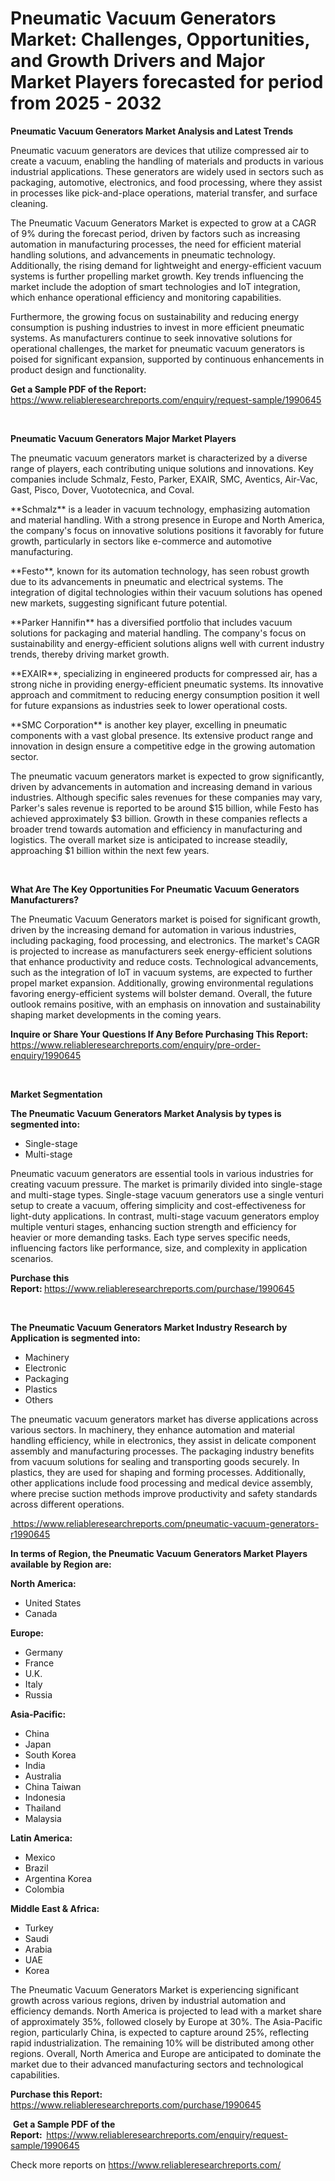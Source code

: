 <p><h1>Pneumatic Vacuum Generators Market: Challenges, Opportunities, and Growth Drivers and Major Market Players forecasted for period from 2025 - 2032</h1></p><p><strong>Pneumatic Vacuum Generators Market Analysis and Latest Trends</strong></p>
<p><p>Pneumatic vacuum generators are devices that utilize compressed air to create a vacuum, enabling the handling of materials and products in various industrial applications. These generators are widely used in sectors such as packaging, automotive, electronics, and food processing, where they assist in processes like pick-and-place operations, material transfer, and surface cleaning.</p><p>The Pneumatic Vacuum Generators Market is expected to grow at a CAGR of 9% during the forecast period, driven by factors such as increasing automation in manufacturing processes, the need for efficient material handling solutions, and advancements in pneumatic technology. Additionally, the rising demand for lightweight and energy-efficient vacuum systems is further propelling market growth. Key trends influencing the market include the adoption of smart technologies and IoT integration, which enhance operational efficiency and monitoring capabilities.</p><p>Furthermore, the growing focus on sustainability and reducing energy consumption is pushing industries to invest in more efficient pneumatic systems. As manufacturers continue to seek innovative solutions for operational challenges, the market for pneumatic vacuum generators is poised for significant expansion, supported by continuous enhancements in product design and functionality.</p></p>
<p><strong>Get a Sample PDF of the Report:&nbsp;</strong> <a href="https://www.reliableresearchreports.com/enquiry/request-sample/1990645?utm_campaign=2413&utm_medium=2&utm_source=Github&utm_content=ia&utm_term=17022025&utm_id=pneumatic-vacuum-generators">https://www.reliableresearchreports.com/enquiry/request-sample/1990645</a></p>
<p>&nbsp;</p>
<p><strong>Pneumatic Vacuum Generators Major Market Players</strong></p>
<p><p>The pneumatic vacuum generators market is characterized by a diverse range of players, each contributing unique solutions and innovations. Key companies include Schmalz, Festo, Parker, EXAIR, SMC, Aventics, Air-Vac, Gast, Pisco, Dover, Vuototecnica, and Coval. </p><p>**Schmalz** is a leader in vacuum technology, emphasizing automation and material handling. With a strong presence in Europe and North America, the company's focus on innovative solutions positions it favorably for future growth, particularly in sectors like e-commerce and automotive manufacturing. </p><p>**Festo**, known for its automation technology, has seen robust growth due to its advancements in pneumatic and electrical systems. The integration of digital technologies within their vacuum solutions has opened new markets, suggesting significant future potential. </p><p>**Parker Hannifin** has a diversified portfolio that includes vacuum solutions for packaging and material handling. The company's focus on sustainability and energy-efficient solutions aligns well with current industry trends, thereby driving market growth.  </p><p>**EXAIR**, specializing in engineered products for compressed air, has a strong niche in providing energy-efficient pneumatic systems. Its innovative approach and commitment to reducing energy consumption position it well for future expansions as industries seek to lower operational costs. </p><p>**SMC Corporation** is another key player, excelling in pneumatic components with a vast global presence. Its extensive product range and innovation in design ensure a competitive edge in the growing automation sector.</p><p>The pneumatic vacuum generators market is expected to grow significantly, driven by advancements in automation and increasing demand in various industries. Although specific sales revenues for these companies may vary, Parker's sales revenue is reported to be around $15 billion, while Festo has achieved approximately $3 billion. Growth in these companies reflects a broader trend towards automation and efficiency in manufacturing and logistics. The overall market size is anticipated to increase steadily, approaching $1 billion within the next few years.</p></p>
<p>&nbsp;</p>
<p><strong>What Are The Key Opportunities For Pneumatic Vacuum Generators Manufacturers?</strong></p>
<p><p>The Pneumatic Vacuum Generators market is poised for significant growth, driven by the increasing demand for automation in various industries, including packaging, food processing, and electronics. The market's CAGR is projected to increase as manufacturers seek energy-efficient solutions that enhance productivity and reduce costs. Technological advancements, such as the integration of IoT in vacuum systems, are expected to further propel market expansion. Additionally, growing environmental regulations favoring energy-efficient systems will bolster demand. Overall, the future outlook remains positive, with an emphasis on innovation and sustainability shaping market developments in the coming years.</p></p>
<p><strong>Inquire or Share Your Questions If Any Before Purchasing This Report:</strong> <a href="https://www.reliableresearchreports.com/enquiry/pre-order-enquiry/1990645?utm_campaign=2413&utm_medium=2&utm_source=Github&utm_content=ia&utm_term=17022025&utm_id=pneumatic-vacuum-generators">https://www.reliableresearchreports.com/enquiry/pre-order-enquiry/1990645</a></p>
<p>&nbsp;</p>
<p><strong>Market Segmentation</strong></p>
<p><strong>The Pneumatic Vacuum Generators Market Analysis by types is segmented into:</strong></p>
<p><ul><li>Single-stage</li><li>Multi-stage</li></ul></p>
<p><p>Pneumatic vacuum generators are essential tools in various industries for creating vacuum pressure. The market is primarily divided into single-stage and multi-stage types. Single-stage vacuum generators use a single venturi setup to create a vacuum, offering simplicity and cost-effectiveness for light-duty applications. In contrast, multi-stage vacuum generators employ multiple venturi stages, enhancing suction strength and efficiency for heavier or more demanding tasks. Each type serves specific needs, influencing factors like performance, size, and complexity in application scenarios.</p></p>
<p><strong>Purchase this Report:&nbsp;</strong><a href="https://www.reliableresearchreports.com/purchase/1990645?utm_campaign=2413&utm_medium=2&utm_source=Github&utm_content=ia&utm_term=17022025&utm_id=pneumatic-vacuum-generators">https://www.reliableresearchreports.com/purchase/1990645</a></p>
<p>&nbsp;</p>
<p><strong>The Pneumatic Vacuum Generators Market Industry Research by Application is segmented into:</strong></p>
<p><ul><li>Machinery</li><li>Electronic</li><li>Packaging</li><li>Plastics</li><li>Others</li></ul></p>
<p><p>The pneumatic vacuum generators market has diverse applications across various sectors. In machinery, they enhance automation and material handling efficiency, while in electronics, they assist in delicate component assembly and manufacturing processes. The packaging industry benefits from vacuum solutions for sealing and transporting goods securely. In plastics, they are used for shaping and forming processes. Additionally, other applications include food processing and medical device assembly, where precise suction methods improve productivity and safety standards across different operations.</p></p>
<p><a href="https://www.reliableresearchreports.com/pneumatic-vacuum-generators-r1990645?utm_campaign=2413&utm_medium=2&utm_source=Github&utm_content=ia&utm_term=17022025&utm_id=pneumatic-vacuum-generators">&nbsp;https://www.reliableresearchreports.com/pneumatic-vacuum-generators-r1990645</a></p>
<p><strong>In terms of Region, the Pneumatic Vacuum Generators Market Players available by Region are:</strong></p>
<p>
    <p> <strong> North America: </strong>
        <ul>
            <li>United States</li>
            <li>Canada</li>
        </ul>
        </p> 
    <p> <strong> Europe: </strong>
        <ul>
            <li>Germany</li>
            <li>France</li>
            <li>U.K.</li>
            <li>Italy</li>
            <li>Russia</li>
        </ul>
        </p> 
    <p> <strong> Asia-Pacific: </strong>
        <ul>
            <li>China</li>
            <li>Japan</li>
            <li>South Korea</li>
            <li>India</li>
            <li>Australia</li>
            <li>China Taiwan</li>
            <li>Indonesia</li>
            <li>Thailand</li>
            <li>Malaysia</li>
        </ul>
        </p> 
    <p> <strong> Latin America: </strong>
        <ul>
            <li>Mexico</li>
            <li>Brazil</li>
            <li>Argentina Korea</li>
            <li>Colombia</li>
        </ul>
        </p> 
    <p> <strong> Middle East & Africa: </strong>
        <ul>
            <li>Turkey</li>
            <li>Saudi</li>
            <li>Arabia</li>
            <li>UAE</li>
            <li>Korea</li>
        </ul>
    </p>
    </p>
<p><p>The Pneumatic Vacuum Generators Market is experiencing significant growth across various regions, driven by industrial automation and efficiency demands. North America is projected to lead with a market share of approximately 35%, followed closely by Europe at 30%. The Asia-Pacific region, particularly China, is expected to capture around 25%, reflecting rapid industrialization. The remaining 10% will be distributed among other regions. Overall, North America and Europe are anticipated to dominate the market due to their advanced manufacturing sectors and technological capabilities.</p></p>
<p><strong>Purchase this Report: </strong><a href="https://www.reliableresearchreports.com/purchase/1990645?utm_campaign=2413&utm_medium=2&utm_source=Github&utm_content=ia&utm_term=17022025&utm_id=pneumatic-vacuum-generators">https://www.reliableresearchreports.com/purchase/1990645</a></p>
<p>&nbsp;<strong>Get a Sample PDF of the Report:&nbsp;&nbsp;</strong><a href="https://www.reliableresearchreports.com/enquiry/request-sample/1990645?utm_campaign=2413&utm_medium=2&utm_source=Github&utm_content=ia&utm_term=17022025&utm_id=pneumatic-vacuum-generators">https://www.reliableresearchreports.com/enquiry/request-sample/1990645</a></p>
<p><strong></strong></p>
<p>Check more reports on <a href="https://www.reliableresearchreports.com/?utm_campaign=2413&utm_medium=2&utm_source=Github&utm_content=ia&utm_term=17022025&utm_id=pneumatic-vacuum-generators">https://www.reliableresearchreports.com/</a></p>